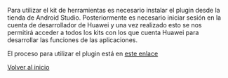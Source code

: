 
Para utilizar el kit de herramientas es necesario instalar el plugin desde la tienda de Android Studio. Posteriormente es necesario iniciar sesión en la cuenta de desarrollador de Huawei y una vez realizado esto se nos permitirá acceder a todos los kits con los que cuenta Huawei para desarrollar las funciones de las aplicaciones.

El proceso para utilizar el plugin está en [este enlace](https://developer.huawei.com/consumer/en/training/course/video/C101675066353044075?currentVideoId=101675043860495344) 

[Volver al inicio](../Acerca%20De%20HMS.md)
